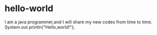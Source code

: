 # hello-world
I am a java  programmer,and I will share my new codes  from time to time.
System.out.println("Hello,world!");
